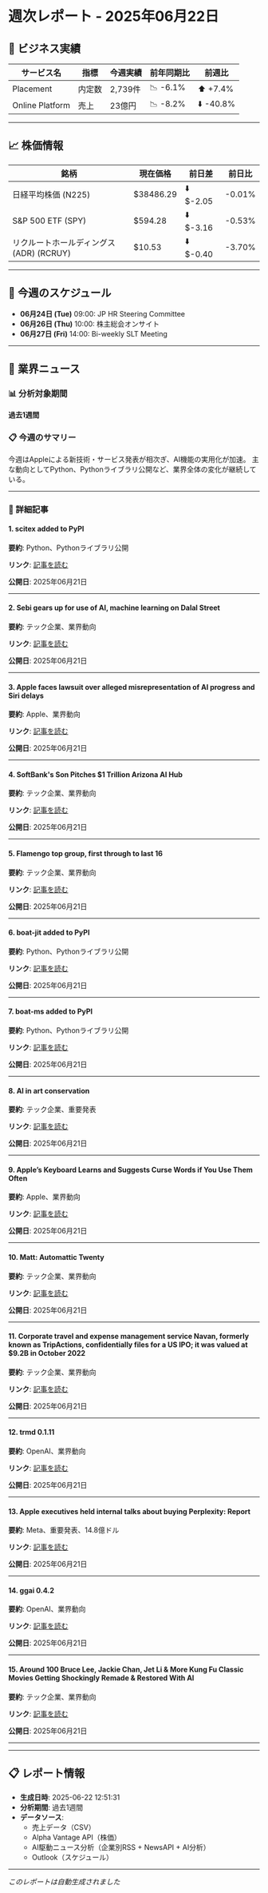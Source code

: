 # 週次レポート - 2025年06月22日

## 💼 ビジネス実績

| サービス名 | 指標 | 今週実績 | 前年同期比 | 前週比 |
|------------|------|----------|------------|--------|
| Placement | 内定数 | 2,739件 | 📉 -6.1% | ⬆️ +7.4% |
| Online Platform | 売上 | 23億円 | 📉 -8.2% | ⬇️ -40.8% |

---

## 📈 株価情報

| 銘柄 | 現在価格 | 前日差 | 前日比 |
|------|----------|--------|--------|
| 日経平均株価 (N225) | $38486.29 | ⬇️ $-2.05 | -0.01% |
| S&P 500 ETF (SPY) | $594.28 | ⬇️ $-3.16 | -0.53% |
| リクルートホールディングス (ADR) (RCRUY) | $10.53 | ⬇️ $-0.40 | -3.70% |

---

## 📅 今週のスケジュール

- **06月24日 (Tue)** 09:00: JP HR Steering Committee
- **06月26日 (Thu)** 10:00: 株主総会オンサイト
- **06月27日 (Fri)** 14:00: Bi-weekly SLT Meeting


---

## 📰 業界ニュース

### 📊 分析対象期間
**過去1週間**

### 📋 今週のサマリー

今週はAppleによる新技術・サービス発表が相次ぎ、AI機能の実用化が加速。 主な動向としてPython、Pythonライブラリ公開など、業界全体の変化が継続している。

---

### 📄 詳細記事

#### 1. scitex added to PyPI

**要約**: Python、Pythonライブラリ公開

**リンク**: [記事を読む](https://pypi.org/project/scitex/)

**公開日**: 2025年06月21日

---

#### 2. Sebi gears up for use of AI, machine learning on Dalal Street

**要約**: テック企業、業界動向

**リンク**: [記事を読む](https://timesofindia.indiatimes.com/business/india-business/sebi-gears-up-for-use-of-ai-machine-learning-on-dalal-street/articleshow/121985904.cms)

**公開日**: 2025年06月21日

---

#### 3. Apple faces lawsuit over alleged misrepresentation of AI progress and Siri delays

**要約**: Apple、業界動向

**リンク**: [記事を読む](https://economictimes.indiatimes.com/news/international/us/apple-faces-lawsuit-over-alleged-misrepresentation-of-ai-progress-and-siri-delays/articleshow/121986153.cms)

**公開日**: 2025年06月21日

---

#### 4. SoftBank's Son Pitches $1 Trillion Arizona AI Hub

**要約**: テック企業、業界動向

**リンク**: [記事を読む](https://news.slashdot.org/story/25/06/20/2212217/softbanks-son-pitches-1-trillion-arizona-ai-hub)

**公開日**: 2025年06月21日

---

#### 5.  Flamengo top group, first through to last 16

**要約**: テック企業、業界動向

**リンク**: [記事を読む](https://onefootball.com/en/news/flamengo-top-group-first-through-to-last-16-41272034)

**公開日**: 2025年06月21日

---

#### 6. boat-jit added to PyPI

**要約**: Python、Pythonライブラリ公開

**リンク**: [記事を読む](https://pypi.org/project/boat-jit/)

**公開日**: 2025年06月21日

---

#### 7. boat-ms added to PyPI

**要約**: Python、Pythonライブラリ公開

**リンク**: [記事を読む](https://pypi.org/project/boat-ms/)

**公開日**: 2025年06月21日

---

#### 8. AI in art conservation

**要約**: テック企業、重要発表

**リンク**: [記事を読む](https://www.metafilter.com/209284/AI-in-art-conservation)

**公開日**: 2025年06月21日

---

#### 9. Apple’s Keyboard Learns and Suggests Curse Words if You Use Them Often

**要約**: Apple、業界動向

**リンク**: [記事を読む](https://www.macobserver.com/news/apples-keyboard-learns-and-suggests-curse-words-if-you-use-them-often/)

**公開日**: 2025年06月21日

---

#### 10. Matt: Automattic Twenty

**要約**: テック企業、業界動向

**リンク**: [記事を読む](http://ma.tt/2025/06/automattic-twenty/)

**公開日**: 2025年06月21日

---

#### 11. Corporate travel and expense management service Navan, formerly known as TripActions, confidentially files for a US IPO; it was valued at $9.2B in October 2022

**要約**: テック企業、業界動向

**リンク**: [記事を読む](https://biztoc.com/x/f783347a12c7edb1)

**公開日**: 2025年06月21日

---

#### 12. trmd 0.1.11

**要約**: OpenAI、業界動向

**リンク**: [記事を読む](https://pypi.org/project/trmd/0.1.11/)

**公開日**: 2025年06月21日

---

#### 13. Apple executives held internal talks about buying Perplexity: Report

**要約**: Meta、重要発表、14.8億ドル

**リンク**: [記事を読む](https://economictimes.indiatimes.com/tech/artificial-intelligence/apple-executives-held-internal-talks-about-buying-perplexity-report/articleshow/121985397.cms)

**公開日**: 2025年06月21日

---

#### 14. ggai 0.4.2

**要約**: OpenAI、業界動向

**リンク**: [記事を読む](https://pypi.org/project/ggai/0.4.2/)

**公開日**: 2025年06月21日

---

#### 15. Around 100 Bruce Lee, Jackie Chan, Jet Li & More Kung Fu Classic Movies Getting Shockingly Remade & Restored With AI

**要約**: テック企業、業界動向

**リンク**: [記事を読む](https://screenrant.com/bruce-lee-jackie-chan-jet-li-chinese-movies-remade-ai-technology-report/)

**公開日**: 2025年06月21日

---



---

## 📋 レポート情報

- **生成日時**: 2025-06-22 12:51:31
- **分析期間**: 過去1週間
- **データソース**: 
  - 売上データ（CSV）
  - Alpha Vantage API（株価）
  - AI駆動ニュース分析（企業別RSS + NewsAPI + AI分析）
  - Outlook（スケジュール）

---

*このレポートは自動生成されました*
